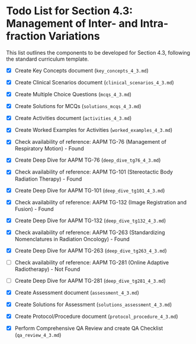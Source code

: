 # Todo List for Section 4.3: Management of Inter- and Intra-fraction Variations

This list outlines the components to be developed for Section 4.3, following the standard curriculum template.

- [X] Create Key Concepts document (`key_concepts_4_3.md`)
- [X] Create Clinical Scenarios document (`clinical_scenarios_4_3.md`)
- [X] Create Multiple Choice Questions (`mcqs_4_3.md`)
- [X] Create Solutions for MCQs (`solutions_mcqs_4_3.md`)
- [X] Create Activities document (`activities_4_3.md`)
- [X] Create Worked Examples for Activities (`worked_examples_4_3.md`)
- [X] Check availability of reference: AAPM TG-76 (Management of Respiratory Motion) - Found
- [X] Create Deep Dive for AAPM TG-76 (`deep_dive_tg76_4_3.md`)
- [X] Check availability of reference: AAPM TG-101 (Stereotactic Body Radiation Therapy) - Found
- [X] Create Deep Dive for AAPM TG-101 (`deep_dive_tg101_4_3.md`)
- [X] Check availability of reference: AAPM TG-132 (Image Registration and Fusion) - Found
- [X] Create Deep Dive for AAPM TG-132 (`deep_dive_tg132_4_3.md`)
- [X] Check availability of reference: AAPM TG-263 (Standardizing Nomenclatures in Radiation Oncology) - Found
- [X] Create Deep Dive for AAPM TG-263 (`deep_dive_tg263_4_3.md`)
- [ ] Check availability of reference: AAPM TG-281 (Online Adaptive Radiotherapy) - Not Found
- [ ] Create Deep Dive for AAPM TG-281 (`deep_dive_tg281_4_3.md`)
- [X] Create Assessment document (`assessment_4_3.md`)
- [X] Create Solutions for Assessment (`solutions_assessment_4_3.md`)
- [X] Create Protocol/Procedure document (`protocol_procedure_4_3.md`)
- [X] Perform Comprehensive QA Review and create QA Checklist (`qa_review_4_3.md`)

